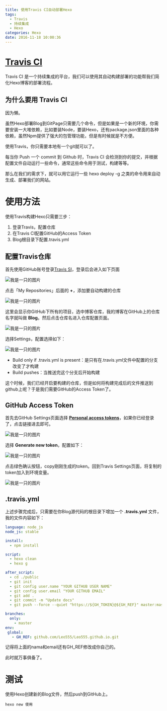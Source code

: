 ```yaml
---
title: 使用Travis CI自动部署Hexo
tags:
  - Travis
  - 持续集成
  - Hexo
categories: Hexo
date: 2016-11-18 10:00:36
---
```



# [Travis CI](https://travis-ci.org/)

Travis CI 是一个持续集成的平台，我们可以使用其自动构建部署的功能帮我们简化Hexo博客的部署流程。

## 为什么要用 Travis CI

因为懒。

<!--more-->
虽然Hexo部署Blog到GitPage只需要几个命令，但是如果是一个新的环境，你需要安装一大堆依赖，比如要装Node，要装Hexo，还有package.json里面的各种依赖，虽然Npm提供了强大的包管理功能，但是有时候就是不方便。

使用Travis，你只需要本地有一个git就可以了。

每当你 Push 一个 commit 到 Github 时，Travis CI 会检测到你的提交，并根据配置文件自动运行一些命令，通常这些命令用于测试，构建等等。

那么在我们的需求下，就可以用它运行一些 hexo deploy -g 之类的命令用来自动生成、部署我们的网站。

# 使用方法

使用Travis构建Hexo只需要三步：

1. 登录Travis，配置仓库
2. 在Travis CI配置GitHub的Access Token
3. Blog根目录下配置.travis.yml

## 配置Travis仓库

首先使用GitHub账号登录[Travis SI](https://travis-ci.org/)，登录后会进入如下页面

<img src="/assets/img/Travis_main_page.png" alt="我是一只的图片">

点击「My Repositories」后面的 **+**，添加要自动构建的仓库

<img src="/assets/img/Travis.png" alt="我是一只的图片">

这里会显示你GitHub下所有的项目，选中博客仓库，我的博客在GitHub上的仓库名字就叫做 **Blog**。然后点击仓库名进入仓库配置页面。

<img src="/assets/img/Travis_settings.png" alt="我是一只的图片">

选择Settings，配置选择如下：

<img src="/assets/img/Travis_general_settings.png" alt="我是一只的图片">

* Build only if .travis.yml is present：是只有在.travis.yml文件中配置的分支改变了才构建
* Build pushes：当推送完这个分支后开始构建

这个时候，我们已经开启要构建的仓库，但是如何将构建完成后的文件推送到github上呢？于是我们需要GitHub的Access Token了。

## GitHub Access Token

首先去GitHub Settings页面选择 [**Personal access tokens**](https://github.com/settings/tokens)，如果你已经登录了，点击链接进去即可。

<img src="/assets/img/Travis_generate_token.png" alt="我是一只的图片">

选择 **Generate new token**，配置如下：

<img src="/assets/img/Travis_token.png" alt="我是一只的图片">

点击绿色确认按钮，copy刚刚生成的token。回到Travis Settings页面，将复制的token加入到环境变量。

<img src="/assets/img/Travis_add_token.png" alt="我是一只的图片">

## .travis.yml

上述步骤完成后，只需要在你Blog源代码的根目录下增加一个 **.travis.yml** 文件，
我的文件内容如下：
```yml
language: node_js
node_js: stable

install:
  - npm install

script:
  - hexo clean
  - hexo g

after_script:
  - cd ./public
  - git init
  - git config user.name "YOUR GITHUB USER NAME"
  - git config user.email "YOUR GITHUB EMAIL"
  - git add .
  - git commit -m "Update docs"
  - git push --force --quiet "https://${GH_TOKEN}@${GH_REF}" master:master

branches:
  only:
    - master
env:
 global:
   - GH_REF: github.com/Leo555/Leo555.github.io.git
```
记得将上面的nama和email还有GH_REF修改成你自己的。

此时就万事俱备了。

# 测试

使用Hexo创建新的Blog文件，然后push到GitHub上。
```shell
hexo new 使用
```